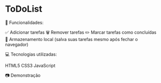 # ToDoList
🚀 Funcionalidades:

✅ Adicionar tarefas
🗑️ Remover tarefas
✏️ Marcar tarefas como concluídas
💾 Armazenamento local (salva suas tarefas mesmo após fechar o navegador)

💻 Tecnologias utilizadas:

HTML5
CSS3
JavaScript

📷 Demonstração

